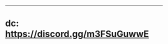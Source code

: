 ---------------------------------------------------------------



# dc: https://discord.gg/m3FSuGuwwE




